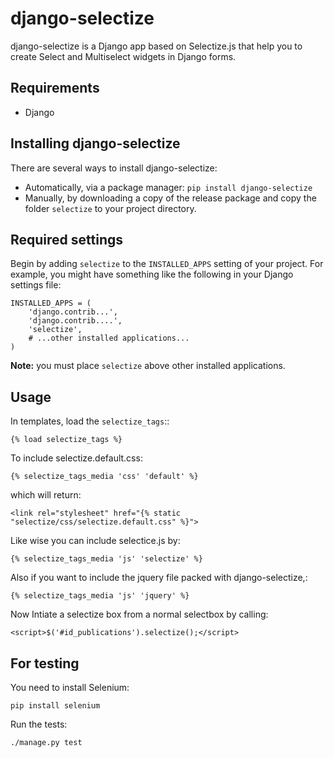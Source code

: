 django-selectize
================

django-selectize  is a Django app based on Selectize.js that help you to create Select and Multiselect widgets in Django forms.


Requirements
------------

* Django


Installing django-selectize
---------------------------

There are several ways to install django-selectize:

* Automatically, via a package manager: `pip install django-selectize`
* Manually, by downloading a copy of the release package and copy the folder `selectize` to your project directory.

Required settings
-----------------

Begin by adding `selectize` to the `INSTALLED_APPS` setting of your project. For example, you might have something like the following in your Django settings file:

	INSTALLED_APPS = (
	    'django.contrib...',
	    'django.contrib....',
	    'selectize',
	    # ...other installed applications...
	)

**Note:** you must place `selectize` above other installed applications.

Usage
-----

In templates, load the `selectize_tags`::

	{% load selectize_tags %}

To include selectize.default.css:

	{% selectize_tags_media 'css' 'default' %}

which will return:

    <link rel="stylesheet" href="{% static "selectize/css/selectize.default.css" %}">

Like wise you can include selectice.js by:
	
	{% selectize_tags_media 'js' 'selectize' %}

Also if you want to include the jquery file packed with django-selectize,:

    {% selectize_tags_media 'js' 'jquery' %}


Now Intiate a selectize box from a normal selectbox by calling:

	<script>$('#id_publications').selectize();</script>

For testing
-----------
You need to install Selenium:

    pip install selenium

Run the tests:

    ./manage.py test
